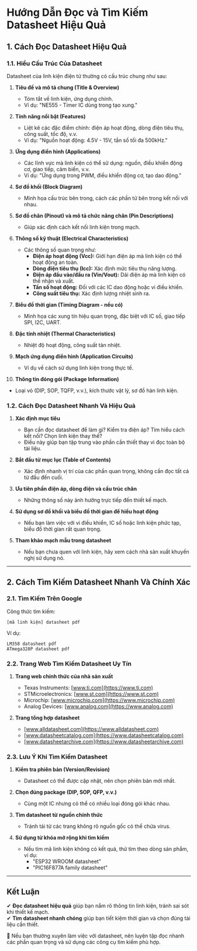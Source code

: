 # Hướng Dẫn Đọc và Tìm Kiếm Datasheet Hiệu Quả

## 1. Cách Đọc Datasheet Hiệu Quả

### 1.1. Hiểu Cấu Trúc Của Datasheet
Datasheet của linh kiện điện tử thường có cấu trúc chung như sau:

1. **Tiêu đề và mô tả chung (Title & Overview)**  
   - Tóm tắt về linh kiện, ứng dụng chính.  
   - Ví dụ: "NE555 - Timer IC dùng trong tạo xung."  

2. **Tính năng nổi bật (Features)**  
   - Liệt kê các đặc điểm chính: điện áp hoạt động, dòng điện tiêu thụ, công suất, tốc độ, v.v.  
   - Ví dụ: "Nguồn hoạt động: 4.5V - 15V, tần số tối đa 500kHz."  

3. **Ứng dụng điển hình (Applications)**  
   - Các lĩnh vực mà linh kiện có thể sử dụng: nguồn, điều khiển động cơ, giao tiếp, cảm biến, v.v.  
   - Ví dụ: "Ứng dụng trong PWM, điều khiển động cơ, tạo dao động."  

4. **Sơ đồ khối (Block Diagram)**  
   - Minh họa cấu trúc bên trong, cách các phần tử bên trong kết nối với nhau.  

5. **Sơ đồ chân (Pinout) và mô tả chức năng chân (Pin Descriptions)**  
   - Giúp xác định cách kết nối linh kiện trong mạch.  

6. **Thông số kỹ thuật (Electrical Characteristics)**  
   - Các thông số quan trọng như:
     - **Điện áp hoạt động (Vcc):** Giới hạn điện áp mà linh kiện có thể hoạt động an toàn.  
     - **Dòng điện tiêu thụ (Icc):** Xác định mức tiêu thụ năng lượng.  
     - **Điện áp đầu vào/đầu ra (Vin/Vout):** Dải điện áp mà linh kiện có thể nhận và xuất.  
     - **Tần số hoạt động:** Đối với các IC dao động hoặc vi điều khiển.  
     - **Công suất tiêu thụ:** Xác định lượng nhiệt sinh ra.  

7. **Biểu đồ thời gian (Timing Diagram - nếu có)**  
   - Minh họa các xung tín hiệu quan trọng, đặc biệt với IC số, giao tiếp SPI, I2C, UART.  

8. **Đặc tính nhiệt (Thermal Characteristics)**  
   - Nhiệt độ hoạt động, công suất tản nhiệt.  

9. **Mạch ứng dụng điển hình (Application Circuits)**  
   - Ví dụ về cách sử dụng linh kiện trong thực tế.  

10. **Thông tin đóng gói (Package Information)**  
   - Loại vỏ (DIP, SOP, TQFP, v.v.), kích thước vật lý, sơ đồ hàn linh kiện.  

### 1.2. Cách Đọc Datasheet Nhanh Và Hiệu Quả

1. **Xác định mục tiêu**  
   - Bạn cần đọc datasheet để làm gì? Kiểm tra điện áp? Tìm hiểu cách kết nối? Chọn linh kiện thay thế?  
   - Điều này giúp bạn tập trung vào phần cần thiết thay vì đọc toàn bộ tài liệu.  

2. **Bắt đầu từ mục lục (Table of Contents)**  
   - Xác định nhanh vị trí của các phần quan trọng, không cần đọc tất cả từ đầu đến cuối.  

3. **Ưu tiên phần điện áp, dòng điện và cấu trúc chân**  
   - Những thông số này ảnh hưởng trực tiếp đến thiết kế mạch.  

4. **Sử dụng sơ đồ khối và biểu đồ thời gian để hiểu hoạt động**  
   - Nếu bạn làm việc với vi điều khiển, IC số hoặc linh kiện phức tạp, biểu đồ thời gian rất quan trọng.  

5. **Tham khảo mạch mẫu trong datasheet**  
   - Nếu bạn chưa quen với linh kiện, hãy xem cách nhà sản xuất khuyến nghị sử dụng nó.  

---

## 2. Cách Tìm Kiếm Datasheet Nhanh Và Chính Xác

### 2.1. Tìm Kiếm Trên Google
Công thức tìm kiếm:  
```
[mã linh kiện] datasheet pdf
```
Ví dụ:  
```
LM358 datasheet pdf
ATmega328P datasheet pdf
```

### 2.2. Trang Web Tìm Kiếm Datasheet Uy Tín

1. **Trang web chính thức của nhà sản xuất**  
   - Texas Instruments: [www.ti.com](https://www.ti.com)  
   - STMicroelectronics: [www.st.com](https://www.st.com)  
   - Microchip: [www.microchip.com](https://www.microchip.com)  
   - Analog Devices: [www.analog.com](https://www.analog.com)  

2. **Trang tổng hợp datasheet**  
   - [www.alldatasheet.com](https://www.alldatasheet.com)  
   - [www.datasheetcatalog.com](https://www.datasheetcatalog.com)  
   - [www.datasheetarchive.com](https://www.datasheetarchive.com)  

### 2.3. Lưu Ý Khi Tìm Kiếm Datasheet

1. **Kiểm tra phiên bản (Version/Revision)**  
   - Datasheet có thể được cập nhật, nên chọn phiên bản mới nhất.  

2. **Chọn đúng package (DIP, SOP, QFP, v.v.)**  
   - Cùng một IC nhưng có thể có nhiều loại đóng gói khác nhau.  

3. **Tìm datasheet từ nguồn chính thức**  
   - Tránh tải từ các trang không rõ nguồn gốc có thể chứa virus.  

4. **Sử dụng từ khóa mở rộng khi tìm kiếm**  
   - Nếu tìm mã linh kiện không có kết quả, thử tìm theo dòng sản phẩm, ví dụ:  
     - "ESP32 WROOM datasheet"  
     - "PIC16F877A family datasheet"  

---

## Kết Luận
✔ **Đọc datasheet hiệu quả** giúp bạn nắm rõ thông tin linh kiện, tránh sai sót khi thiết kế mạch.  
✔ **Tìm datasheet nhanh chóng** giúp bạn tiết kiệm thời gian và chọn đúng tài liệu cần thiết.  

📌 Nếu bạn thường xuyên làm việc với datasheet, nên luyện tập đọc nhanh các phần quan trọng và sử dụng các công cụ tìm kiếm phù hợp.
